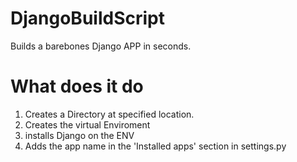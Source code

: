 # DjangoBuildScript
Builds a barebones Django APP in seconds. 

# What does it do
1. Creates a Directory at specified location.
2. Creates the virtual Enviroment 
3. installs Django on the ENV
4. Adds the app name in the 'Installed apps' section in settings.py

